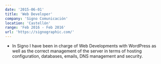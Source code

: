 ```yaml
---
date: '2015-06-01'
title: 'Web Developer'
company: 'Signo Comunicación'
location: 'Castellón'
range: 'Feb 2016 - Feb 2016'
url: 'https://signographic.com/'
---
```


- In Signo I have been in charge of Web Developments with WordPress as well as the correct management of the server in terms of hosting configuration, databases, emails, DNS management and security.